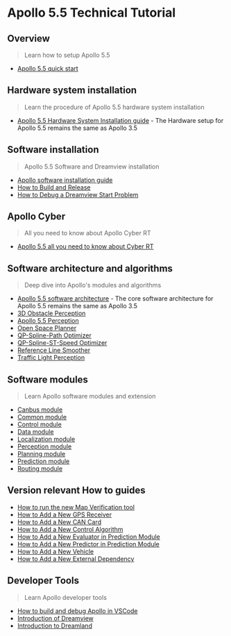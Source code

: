 # Apollo 5.5 Technical Tutorial

## Overview
> Learn how to setup Apollo 5.5

  * [Apollo 5.5 quick start](https://github.com/ApolloAuto/apollo/blob/master/docs/quickstart/apollo_5_5_quick_start.md)

## Hardware system installation
> Learn the procedure of Apollo 5.5 hardware system installation

  * [Apollo 5.5 Hardware System Installation guide](https://github.com/ApolloAuto/apollo/blob/master/docs/quickstart/apollo_3_5_hardware_system_installation_guide.md) - The Hardware setup for Apollo 5.5 remains the same as Apollo 3.5

## Software installation
> Apollo 5.5 Software and Dreamview installation

* [Apollo software installation guide](https://github.com/ApolloAuto/apollo/blob/master/docs/quickstart/apollo_software_installation_guide.md)
* [How to Build and Release](https://github.com/ApolloAuto/apollo/blob/master/docs/howto/how_to_build_and_release.md)
* [How to Debug a Dreamview Start Problem](https://github.com/ApolloAuto/apollo/blob/master/docs/howto/how_to_debug_dreamview_start_problem.md)


## Apollo Cyber
> All you need to know about Apollo Cyber RT

* [Apollo 5.5 all you need to know about Cyber RT](https://github.com/ApolloAuto/apollo/blob/master/docs/cyber/README.md)

## Software architecture and algorithms
> Deep dive into Apollo's modules and algorithms

  * [Apollo 5.5 software architecture](https://github.com/ApolloAuto/apollo/blob/master/docs/specs/Apollo_3.5_Software_Architecture.md "Apollo software architecture") - The core software architecture for Apollo 5.5 remains the same as Apollo 3.5
  * [3D Obstacle Perception](https://github.com/ApolloAuto/apollo/blob/master/docs/specs/3d_obstacle_perception.md)
  * [Apollo 5.5 Perception](https://github.com/ApolloAuto/apollo/blob/master/modules/perception/README.md)
  * [Open Space Planner](https://github.com/ApolloAuto/apollo/blob/master/docs/specs/Open_Space_Planner.md)
  * [QP-Spline-Path Optimizer](https://github.com/ApolloAuto/apollo/blob/master/docs/specs/qp_spline_path_optimizer.md)
  * [QP-Spline-ST-Speed Optimizer](https://github.com/ApolloAuto/apollo/blob/master/docs/specs/qp_spline_st_speed_optimizer.md)
  * [Reference Line Smoother](https://github.com/ApolloAuto/apollo/blob/master/docs/specs/reference_line_smoother.md)
  * [Traffic Light Perception](https://github.com/ApolloAuto/apollo/blob/master/docs/specs/traffic_light.md)


## Software modules
> Learn Apollo software modules and extension

  * [Canbus module](https://github.com/ApolloAuto/apollo/blob/master/modules/canbus/README.md)
  * [Common module](https://github.com/ApolloAuto/apollo/blob/master/modules/common/README.md)
  * [Control module](https://github.com/ApolloAuto/apollo/blob/master/modules/control/README.md)
  * [Data module](https://github.com/ApolloAuto/apollo/blob/master/modules/data/README.md)
  * [Localization module](https://github.com/ApolloAuto/apollo/blob/master/modules/localization/README.md)
  * [Perception module](https://github.com/ApolloAuto/apollo/blob/master/modules/perception/README.md)
  * [Planning module](https://github.com/ApolloAuto/apollo/blob/master/modules/planning/README.md)
  * [Prediction module](https://github.com/ApolloAuto/apollo/blob/master/modules/prediction/README.md)
  * [Routing module](https://github.com/ApolloAuto/apollo/blob/master/modules/routing/README.md)

## Version relevant How to guides

  * [How to run the new Map Verification tool](https://github.com/ApolloAuto/apollo/blob/master/docs/howto/how_to_run_map_verification_tool.md)
  * [How to Add a New GPS Receiver](https://github.com/ApolloAuto/apollo/blob/master/docs/howto/how_to_add_a_gps_receiver.md)
  * [How to Add a New CAN Card](https://github.com/ApolloAuto/apollo/blob/master/docs/howto/how_to_add_a_new_can_card.md )
  * [How to Add a New Control Algorithm](https://github.com/ApolloAuto/apollo/blob/master/docs/howto/how_to_add_a_new_control_algorithm.md)
  * [How to Add a New Evaluator in Prediction Module](https://github.com/ApolloAuto/apollo/blob/master/docs/howto/how_to_add_a_new_evaluator_in_prediction_module.md)
  * [How to Add a New Predictor in Prediction Module](https://github.com/ApolloAuto/apollo/blob/master/docs/howto/how_to_add_a_new_predictor_in_prediction_module.md)
  * [How to Add a New Vehicle](https://github.com/ApolloAuto/apollo/blob/master/docs/howto/how_to_add_a_new_vehicle.md)
  * [How to Add a New External Dependency](https://github.com/ApolloAuto/apollo/blob/master/docs/howto/how_to_add_an_external_dependency.md)


## Developer Tools
> Learn Apollo developer tools

  * [How to build and debug Apollo in VSCode](https://github.com/ApolloAuto/apollo/blob/master/docs/howto/how_to_build_and_debug_apollo_in_vscode_cn.md "How  to build and debug Apollo in VSCode")
  * [Introduction of Dreamview](https://github.com/ApolloAuto/apollo/blob/master/docs/specs/dreamview_usage_table.md)
  * [Introduction to Dreamland](https://github.com/ApolloAuto/apollo/blob/master/docs/specs/Dreamland_introduction.md)


